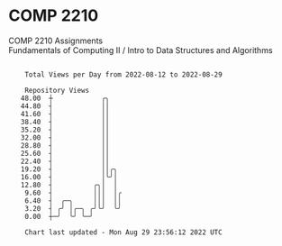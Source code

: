 # COMP 2210
COMP 2210 Assignments  
Fundamentals of Computing II / Intro to Data Structures and Algorithms

```

    Total Views per Day from 2022-08-12 to 2022-08-29

    Repository Views
   48.00  ┼            ╭╮
   44.80  ┤            ││
   41.60  ┤            ││
   38.40  ┤            ││
   35.20  ┤            ││
   32.00  ┤            ││
   28.80  ┤            ││
   25.60  ┤            ││
   22.40  ┤            ││
   19.20  ┤            ││╭╮
   16.00  ┤            │╰╯│
   12.80  ┤          ╭╮│  │
    9.60  ┤          │││  │╭
    6.40  ┤  ╭─╮     │││  ││
    3.20  ┤ ╭╯ │╭─╮ ╭╯╰╯  ╰╯
    0.00  ┼─╯  ╰╯ ╰─╯

    Chart last updated - Mon Aug 29 23:56:12 2022 UTC
    
```
